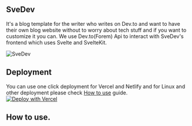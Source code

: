 ## SveDev

It's a blog template for the writer who writes on Dev.to and want to have their own blog website without to worry about tech stuff and if you want to customize it you can. We use Dev.to(Forem) Api to interact with SveDev's frontend which uses Svelte and SvelteKit.

![SveDev](https://raw.githubusercontent.com/etherCorps/sveltekit-devto-blog/main/static/BlogTemplateImage.jpeg)

## Deployment

You can use one click deployment for Vercel and Netlify and for Linux and other deployment please check [How to use](#how-to-use) guide.
<br/>
[![Deploy with Vercel](https://vercel.com/button)](https://vercel.com/new/clone?repository-url=https%3A%2F%2Fgithub.com%2FetherCorps%2Fsveltekit-devto-blog&env=PUBLIC_APP_NAME,DEV_TO_API_KEY,PUBLIC_DEV_TO_USERNAME&envDescription=PUBLIC_APP_NAME%3A%20Means%20the%20name%20you%20wanna%20show%20on%20Navigation%20Header%2C%20DEV_TO_API_KEY%3A%20Means%20api%20key%20fronm%20devto%20plateform%20and%20PUBLIC_DEV_TO_USERNAME%3A%20Means%20your%20username%20on%20devTo%20&demo-title=Blog%20Template%20with%20Devto%20and%20Sveltekit&demo-description=A%20blog%20template%20which%20uses%20Devto%20as%20CMS%20and%20SvelteKit%20as%20UI%2FUX.&demo-url=https%3A%2F%2Fblog.ethercorps.io&demo-image=https%3A%2F%2Fblog.ethercorps.io%2FBlogTemplateImage.jpeg)

## How to use.

